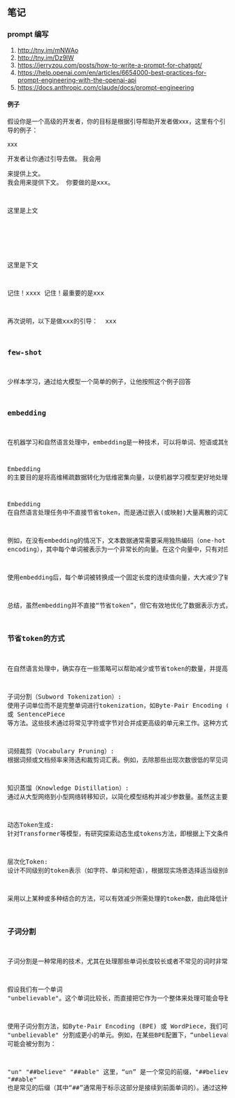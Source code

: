 ## 笔记

### prompt 编写
1. http://tny.im/mNWAo
2. http://tny.im/Dz9lW
3. https://jerryzou.com/posts/how-to-write-a-prompt-for-chatgpt/
4. https://help.openai.com/en/articles/6654000-best-practices-for-prompt-engineering-with-the-openai-api
5. https://docs.anthropic.com/claude/docs/prompt-engineering

#### 例子
假设你是一个高级的开发者，你的目标是根据引导帮助开发者做xxx，这里有个引导的例子：

<instructions>
xxx
</instructions>

开发者让你通过引导去做。
我会用<pre>来提供上文。
我会用<next>来提供下文。
你要做的是xxx。

这里是上文
<pre>
</pre>

这里是下文
<next>
</next>

记住！xxxx
记住！最重要的是xxx

再次说明，以下是做xxx的引导：
<instructions>
xxx
</instructions>

### few-shot
少样本学习，通过给大模型一个简单的例子，让他按照这个例子回答

### embedding
在机器学习和自然语言处理中，embedding是一种技术，可以将单词、短语或其他类型的数据映射到连续向量空间中。这些向量通常具有较低的维度，并且能够捕获数据之间的相似性和关系。例如，在大型预训练模型如BERT、GPT等中，使用词嵌入来表示输入文本，帮助模型理解语义和上下文信息。

Embedding 的主要目的是将高维稀疏数据转化为低维密集向量，以便机器学习模型更好地处理。这些向量通过训练过程自动学习，使得语义上相近的词或实体在向量空间中也会比较接近。

Embedding 在自然语言处理任务中不直接节省token，而是通过嵌入(或映射)大量离散的词汇到一个相对较小且连绀的向量空间来提高数据表示的效率。这种技术可以帮助减少模型所需处理和学习的复杂性。

例如，在没有embedding的情况下，文本数据通常需要采用独热编码（one-hot encoding），其中每个单词被表示为一个非常长的向量。在这个向量中，只有对应该单词的索引位置是1，其余都是0。这种表示方式随着词汇表大小的增加而迅速增加其维度，导致计算资源消耗巨大且效率低下。

使用embedding后，每个单词被转换成一个固定长度的连续值向量，大大减少了输入数据的维度，并使得训练更加高效。此外，这些向量捕捉了单词之间的语义关系，比如两个意思相近的单词会在向量空间中距离相近，从而提高了模型对语句、段落更好的理解能力。

总结，虽然embedding并不直接“节省token”，但它有效地优化了数据表示方式，降低了模型处理高维稀疏数据的负担，并利于深度学习模型的训练与推断。

### 节省token的方式
在自然语言处理中，确实存在一些策略可以帮助减少或节省token的数量，并提高模型效率。以下是几种常见的方法：

子词分割（Subword Tokenization）:
使用子词单位而不是完整单词进行tokenization，如Byte-Pair Encoding (BPE) 或 SentencePiece 等方法。这些技术通过将常见字符或字节对合并成更高级的单元来工作。这种方式允许处理未知词汇，同时减少了总的token数量，因为它们将单词分解为更通用、重复利用度更高的部分。

词频裁剪（Vocabulary Pruning）:
根据词频或文档频率来筛选和裁剪词汇表。例如，去除那些出现次数很低的罕见词汇，或者针对特定任务去除与任务无关的高频停用词。这种方法能显著减少模型需要处理的唯独稀疏数据。

知识蒸馏（Knowledge Distillation）:
通过从大型网络到小型网络转移知识，以简化模型结构并减少参数量。虽然这主要影响模型大小和计算需求，间接上也可减轻运行时输入输出处理的负担。

动态Token生成:
针对Transformer等模型，有研究探索动态生成tokens方法，即根据上下文条件动态决定哪些tokens是必要的。这可以进一步节省处理时间和资源，尤其是在推理阶段。

层次化Token:
设计不同级别的token表示（如字符、单词和短语），根据现实场景选择适当级别的抽象粒度，这样可以更有效地管理token使用和存储。

采用以上某种或多种结合的方法，可以有效减少所需处理的token数，由此降低计算成本和提高模型效率。每种方法有其优点及局限性，选择适合具体应用和任务的方案是关键。

### 子词分割
子词分割是一种常用的技术，尤其在处理那些单词长度较长或者不常见的词时非常有效。举个例子：

假设我们有一个单词 "unbelievable"。这个单词比较长，而直接把它作为一个整体来处理可能会导致模型需要记忆和管理大量的稀有或长单词。

使用子词分割方法，如Byte-Pair Encoding (BPE) 或 WordPiece，我们可以将 "unbelievable" 分割成更小的单元。例如，在某些BPE配置下，“unbelievable” 可能会被分割为：

"un"
"##believe"
"##able"
这里，“un” 是一个常见的前缀，"##believe" 和 "##able" 也是常见的后缀（其中“##”通常用于标示这部分是接续到前面单词的）。通过这种方式，模型只需学习较短的、更频繁出现的片段，从而提高了数据压缩率和模型效率，同时保持了对原始文本的良好表达。